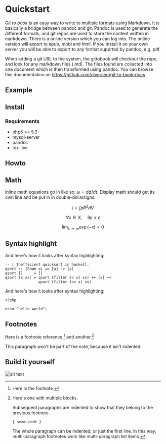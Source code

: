 # Quickstart

*Git to book* is an easy way to write to multiple formats using Markdown. It is basically a bridge between pandoc and git. Pandoc is used to generate the different formats, and git repos are used to store the content written in markdown. There is a online version which you can log into. The online version will export to epub, mobi and html. If you install it on your own server you will be able to export to any format supprted by pandoc, e.g. pdf. 

When adding a git URL to the system, the gittobook will checkout the repo, and look for any markdown files (.md). The files found are collected into one document which is then transformed using pandoc. You can browse this documentation on <https://github.com/diversen/git-to-book-docs>

## Example 



## Install

### Requirements

* php5 >= 5.3
* mysql-server
* pandoc
* tex-live



## Howto

## Math

Inline math equations go in like so: $\omega = d\phi / dt$. Display
math should get its own line and be put in in double-dollarsigns:

$$I = \int \rho R^{2} dV$$

$$\forall x \in X, \quad \exists y \leq \epsilon$$

$$\lim_{x \to \infty} \exp(-x) = 0$$

## Syntax highlight

And here's how it looks after syntax highlighting:

~~~~~~~~~~~~~~~~~~~~~~~~~~~~~~~~~~~~~~~~~~ {.haskell}
-- | Inefficient quicksort in haskell.
qsort :: (Enum a) => [a] -> [a]
qsort []     = []
qsort (x:xs) = qsort (filter (< x) xs) ++ [x] ++
               qsort (filter (>= x) xs) 
~~~~~~~~~~~~~~~~~~~~~~~~~~~~~~~~~~~~~~~~~~~~~~~~~~~~


And here's how it looks after syntax highlighting:

~~~{.php}
<?php

echo "hello world";
~~~~

## Footnotes

Here is a footnote reference,[^1] and another.[^longnote]

[^1]: Here is the footnote.

[^longnote]: Here's one with multiple blocks.

    Subsequent paragraphs are indented to show that they
belong to the previous footnote.

        { some.code }

    The whole paragraph can be indented, or just the first
    line.  In this way, multi-paragraph footnotes work like
    multi-paragraph list items.

This paragraph won't be part of the note, because it
isn't indented.

## Build it yourself

![alt text](images/test.jpg "Title")
